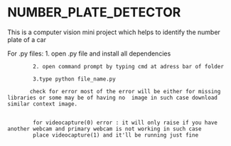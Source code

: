 # NUMBER_PLATE_DETECTOR

This is a computer vision mini project which helps to identify the number plate of a car
				
For .py files:
			1. open .py file and install all dependencies
			
			2. open command prompt by typing cmd at adress bar of folder
			
			3.type python file_name.py
			
	       check for error most of the error will be either for missing libraries or some may be of having no  image in such case download similar context image.
			
			
			for videocapture(0) error : it will only raise if you have another webcam and primary webcam is not working in such case
			place videocapture(1) and it'll be running just fine
